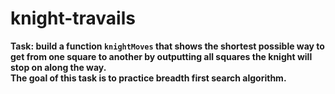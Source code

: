 # knight-travails
<b>Task: build a function `knightMoves` that shows the shortest possible way to get from one square to another by outputting all squares the knight will stop on along the way.<b> <br>
The goal of this task is to practice breadth first search algorithm.
